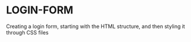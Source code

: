 # LOGIN-FORM

Creating a login form, starting with the HTML structure, and then styling it through CSS files